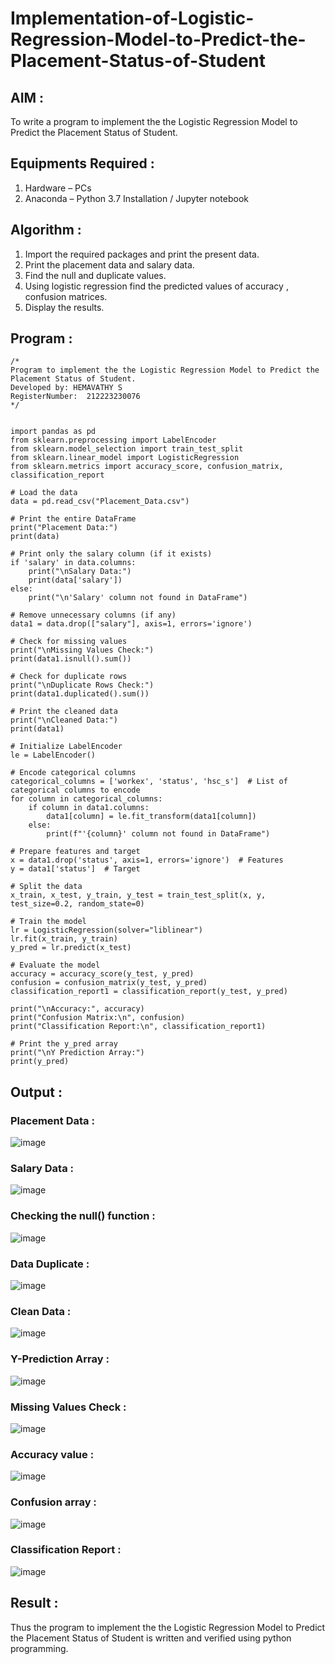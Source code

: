 # Implementation-of-Logistic-Regression-Model-to-Predict-the-Placement-Status-of-Student

## AIM :
To write a program to implement the the Logistic Regression Model to Predict the Placement Status of Student.

## Equipments Required :
1. Hardware – PCs
2. Anaconda – Python 3.7 Installation / Jupyter notebook

## Algorithm :
1. Import the required packages and print the present data.
2. Print the placement data and salary data.
3. Find the null and duplicate values. 
4. Using logistic regression find the predicted values of accuracy , confusion matrices.
5. Display the results.

## Program :
```
/*
Program to implement the the Logistic Regression Model to Predict the Placement Status of Student.
Developed by: HEMAVATHY S
RegisterNumber:  212223230076
*/


import pandas as pd
from sklearn.preprocessing import LabelEncoder
from sklearn.model_selection import train_test_split
from sklearn.linear_model import LogisticRegression
from sklearn.metrics import accuracy_score, confusion_matrix, classification_report

# Load the data
data = pd.read_csv("Placement_Data.csv")

# Print the entire DataFrame
print("Placement Data:")
print(data)

# Print only the salary column (if it exists)
if 'salary' in data.columns:
    print("\nSalary Data:")
    print(data['salary'])
else:
    print("\n'Salary' column not found in DataFrame")

# Remove unnecessary columns (if any)
data1 = data.drop(["salary"], axis=1, errors='ignore')

# Check for missing values
print("\nMissing Values Check:")
print(data1.isnull().sum())

# Check for duplicate rows
print("\nDuplicate Rows Check:")
print(data1.duplicated().sum())

# Print the cleaned data
print("\nCleaned Data:")
print(data1)

# Initialize LabelEncoder
le = LabelEncoder()

# Encode categorical columns
categorical_columns = ['workex', 'status', 'hsc_s']  # List of categorical columns to encode
for column in categorical_columns:
    if column in data1.columns:
        data1[column] = le.fit_transform(data1[column])
    else:
        print(f"'{column}' column not found in DataFrame")

# Prepare features and target
x = data1.drop('status', axis=1, errors='ignore')  # Features
y = data1['status']  # Target

# Split the data
x_train, x_test, y_train, y_test = train_test_split(x, y, test_size=0.2, random_state=0)

# Train the model
lr = LogisticRegression(solver="liblinear")
lr.fit(x_train, y_train)
y_pred = lr.predict(x_test)

# Evaluate the model
accuracy = accuracy_score(y_test, y_pred)
confusion = confusion_matrix(y_test, y_pred)
classification_report1 = classification_report(y_test, y_pred)

print("\nAccuracy:", accuracy)
print("Confusion Matrix:\n", confusion)
print("Classification Report:\n", classification_report1)

# Print the y_pred array
print("\nY Prediction Array:")
print(y_pred)

```

## Output :
### Placement Data :
![image](https://github.com/user-attachments/assets/cff67165-cd36-49c9-96ba-284276f45b9e)

### Salary Data :
![image](https://github.com/user-attachments/assets/83b94de5-71d2-4ad8-8dbf-16a304f4e230)

### Checking the null() function :
![image](https://github.com/user-attachments/assets/b540a324-7896-41a0-8c86-f468c75b2a41)

### Data Duplicate :
![image](https://github.com/user-attachments/assets/609408fb-e50a-420d-a7d1-1fd55f1c23fd)

### Clean Data :
![image](https://github.com/user-attachments/assets/22f20d89-9223-4f7f-bd41-d048528d081b)

### Y-Prediction Array :
![image](https://github.com/user-attachments/assets/76b1807a-e0b1-497a-82a9-b1cb2d26387a)

### Missing Values Check :
![image](https://github.com/user-attachments/assets/e41434bc-d45d-4def-95d4-fcf514245ee7)

### Accuracy value :
![image](https://github.com/user-attachments/assets/849c1dec-93e4-4f51-8235-7c9744eeb9dc)

### Confusion array :
![image](https://github.com/user-attachments/assets/bcf0b6f7-20be-4590-b818-3ad35ebb3c39)

### Classification Report :
![image](https://github.com/user-attachments/assets/e800038a-3a15-4b55-a2f8-7f16d04ba40a)


## Result :
Thus the program to implement the the Logistic Regression Model to Predict the Placement Status of Student is written and verified using python programming.
